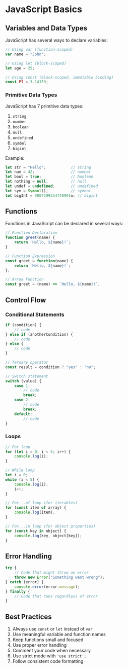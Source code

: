 # JavaScript Basics

## Variables and Data Types

JavaScript has several ways to declare variables:

```javascript
// Using var (function-scoped)
var name = "John";

// Using let (block-scoped)
let age = 25;

// Using const (block-scoped, immutable binding)
const PI = 3.14159;
```

### Primitive Data Types

JavaScript has 7 primitive data types:

1. `string`
2. `number`
3. `boolean`
4. `null`
5. `undefined`
6. `symbol`
7. `bigint`

Example:
```javascript
let str = "Hello";           // string
let num = 42;                // number
let bool = true;             // boolean
let nothing = null;          // null
let undef = undefined;       // undefined
let sym = Symbol();          // symbol
let bigInt = 9007199254740991n; // bigint
```

## Functions

Functions in JavaScript can be declared in several ways:

```javascript
// Function Declaration
function greet(name) {
    return `Hello, ${name}!`;
}

// Function Expression
const greet = function(name) {
    return `Hello, ${name}!`;
};

// Arrow Function
const greet = (name) => `Hello, ${name}!`;
```

## Control Flow

### Conditional Statements

```javascript
if (condition) {
    // code
} else if (anotherCondition) {
    // code
} else {
    // code
}

// Ternary operator
const result = condition ? "yes" : "no";

// Switch statement
switch (value) {
    case 1:
        // code
        break;
    case 2:
        // code
        break;
    default:
        // code
}
```

### Loops

```javascript
// For loop
for (let i = 0; i < 5; i++) {
    console.log(i);
}

// While loop
let i = 0;
while (i < 5) {
    console.log(i);
    i++;
}

// For...of loop (for iterables)
for (const item of array) {
    console.log(item);
}

// For...in loop (for object properties)
for (const key in object) {
    console.log(key, object[key]);
}
```

## Error Handling

```javascript
try {
    // Code that might throw an error
    throw new Error("Something went wrong");
} catch (error) {
    console.error(error.message);
} finally {
    // Code that runs regardless of error
}
```

## Best Practices

1. Always use `const` or `let` instead of `var`
2. Use meaningful variable and function names
3. Keep functions small and focused
4. Use proper error handling
5. Comment your code when necessary
6. Use strict mode with `'use strict';`
7. Follow consistent code formatting 